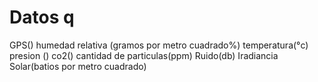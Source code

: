# Datos q
GPS()
humedad relativa (gramos por metro cuadrado%)
temperatura(°c)
presion ()
co2()
cantidad de particulas(ppm)
Ruido(db)
Iradiancia Solar(batios por metro cuadrado)
